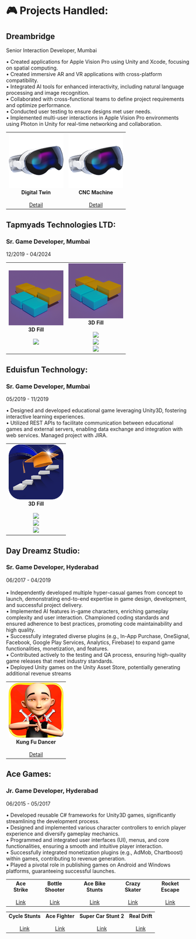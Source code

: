 # 🎮 Projects Handled:

## Dreambridge
 Senior Interaction Developer, Mumbai

• Created applications for Apple Vision Pro using Unity and Xcode, focusing on spatial computing. <br/>
• Created immersive AR and VR applications with cross-platform compatibility. <br/>
• Integrated AI tools for enhanced interactivity, including natural language processing and image recognition. <br/>
• Collaborated with cross-functional teams to define project requirements and optimize performance. <br/>
• Conducted user testing to ensure designs met user needs. <br/>
• Implemented multi-user interactions in Apple Vision Pro environments using Photon in Unity for real-time networking and collaboration. <br/>

<table> <tr> 
<!-- Game 1 -->
<td align="center">
  <img src="https://github.com/saitwalmayur/saitwalmayur/blob/main/icon/applevision.png" width="150"/><br/>
  <strong>Digital Twin</strong><br/><br/>
 <a href="https://www.linkedin.com/posts/tata-consultancy-services-north-america_tcsnycmarathon-runwithtcs-runwithtcsinnyc-ugcPost-7258484777668743169-vD4l/?utm_source=share&utm_medium=member_desktop&rcm=ACoAAAduOT4BroteUiiLGXBzeJpj6T4oXuEQ0VY" target="_blank">Detail</a><br/>
</td>

<td align="center">
  <img src="https://github.com/saitwalmayur/saitwalmayur/blob/main/icon/applevision.png" width="150"/><br/>
  <strong>CNC Machine</strong><br/><br/>
 <a href="https://www.linkedin.com/posts/thapasjoseph_augmentedreality-virtualreality-spatialcomputing-activity-7295082810858524673-hpVv?utm_source=share&utm_medium=member_desktop&rcm=ACoAAAduOT4BroteUiiLGXBzeJpj6T4oXuEQ0VY" target="_blank">Detail</a><br/>
</td>

</tr> 
</table>

## Tapmyads Technologies LTD:
### Sr. Game Developer, Mumbai             <br/>
 12/2019 - 04/2024<br/>     
<table> <tr> 
<!-- Game 1 -->
<td align="center">
  <img src="https://github.com/saitwalmayur/saitwalmayur/blob/main/icon/fill3d.png" width="150"/><br/>
  <strong>3D Fill</strong><br/><br/>
  <a href="https://www.gamepix.com/play/3d-fill" target="_blank">
    <img src="https://img.shields.io/badge/WebGL_Play-FF6C37?style=for-the-badge&logo=unity&logoColor=white"/>
  </a>
</td>
<td align="center">
  <img src="https://github.com/saitwalmayur/saitwalmayur/blob/main/icon/fill3d.png" width="150"/><br/>
  <strong>3D Fill</strong><br/><br/>
  <a href="https://www.gamepix.com/play/3d-fill" target="_blank">
    <img src="https://img.shields.io/badge/Play_Store-3DDC84?style=for-the-badge&logo=google-play&logoColor=white"/>
  </a><br/>
  <a href="https://www.gamepix.com/play/3d-fill" target="_blank">
    <img src="https://img.shields.io/badge/App_Store-0D96F6?style=for-the-badge&logo=app-store&logoColor=white"/>
  </a><br/>
  <a href="https://www.gamepix.com/play/3d-fill" target="_blank">
    <img src="https://img.shields.io/badge/WebGL_Play-FF6C37?style=for-the-badge&logo=unity&logoColor=white"/>
  </a>
</td>

</table>

##  Eduisfun Technology:
### Sr. Game Developer, Mumbai             <br/>
 05/2019 - 11/2019<br/>         

• Designed and developed educational game leveraging Unity3D, fostering interactive learning experiences.<br/>
• Utilized REST APIs to facilitate communication between educational games and external servers, enabling data
 exchange and integration with web services. Managed project with JIRA.<br/>
<table> <tr> 
<!-- Game 1 -->
<td align="center">
  <img src="https://github.com/saitwalmayur/saitwalmayur/blob/main/icon/stepapp.webp" width="150"/><br/>
  <strong>3D Fill</strong><br/><br/>
  <a href="https://play.google.com/store/apps/details?id=com.EduIsFun.EduIsFun&pli=1" target="_blank">
    <img src="https://img.shields.io/badge/Play_Store-3DDC84?style=for-the-badge&logo=google-play&logoColor=white"/>
  </a><br/>
  <a href="https://apps.apple.com/in/app/step-gamified-learning/id1457941148" target="_blank">
    <img src="https://img.shields.io/badge/App_Store-0D96F6?style=for-the-badge&logo=app-store&logoColor=white"/>
  </a><br/>
    <a href="https://www.stepapp.ai/" target="_blank">
    <img src="https://img.shields.io/badge/Website-000000?style=for-the-badge&logo=google-chrome&logoColor=white"/>
  </a><br/>
</td>
</table>

## Day Dreamz Studio:
### Sr. Game Developer, Hyderabad             <br/>
06/2017 - 04/2019<br/>    
• Independently developed multiple hyper-casual games from concept to launch, demonstrating end-to-end
 expertise in game design, development, and successful project delivery.<br/>
• Implemented AI features in-game characters, enriching gameplay complexity and user interaction. Championed
 coding standards and ensured adherence to best practices, promoting code maintainability and high quality.<br/>
• Successfully integrated diverse plugins (e.g., In-App Purchase, OneSignal, Facebook, Google Play Services,
 Analytics, Firebase) to expand game functionalities, monetization, and features.<br/>
• Contributed actively to the testing and QA process, ensuring high-quality game releases that meet industry
 standards.<br/>
• Deployed Unity games on the Unity Asset Store, potentially generating additional revenue streams<br/>
<table> <tr> 
<!-- Game 1 -->
<td align="center">
<img src="https://github.com/saitwalmayur/saitwalmayur/blob/main/icon/kungfu.jpg" width="150"/><br/>
  <strong>Kung Fu Dancer</strong><br/><br/>
 <a href="https://github.com/saitwalmayur/saitwalmayur/blob/main/DayDreamStudio/com-daydreamzstudios-kungfudancer.apk" target="_blank">Detail</a><br/>
</td>
</tr> 
</table>

## Ace Games:
### Jr. Game Developer, Hyderabad             <br/>
06/2015 - 05/2017<br/>                                      

• Developed reusable C# frameworks for Unity3D games, significantly streamlining the development process.<br/>
• Designed and implemented various character controllers to enrich player experience and diversify gameplay
 mechanics.<br/>
• Programmed and integrated user interfaces (UI), menus, and core functionalities, ensuring a smooth and
 intuitive player interaction.<br/>
• Successfully integrated monetization plugins (e.g., AdMob, Chartboost) within games, contributing to revenue
 generation.<br/>
• Played a pivotal role in publishing games on Android and Windows platforms, guaranteeing successful launches.<br/>
<table> <tr> 
<!-- Game 1 -->
<td align="center">
  <strong>Ace Strike</strong><br/><br/>
 <a href="https://assetstore.unity.com/packages/templates/ace-strike-68962" target="_blank">Link</a><br/>
</td>
<td align="center">
  <strong>Bottle Shooter</strong><br/><br/>
 <a href="https://assetstore.unity.com/packages/templates/bottle-shooter-89934" target="_blank">Link</a><br/>
</td>
<td align="center">
  <strong>Ace Bike Stunts</strong><br/><br/>
 <a href="https://assetstore.unity.com/packages/templates/ace-bike-stunts-88565" target="_blank">Link</a><br/>
</td>
<td align="center">
  <strong>Crazy Skater</strong><br/><br/>
 <a href="https://assetstore.unity.com/packages/templates/crazy-skater-65511" target="_blank">Link</a><br/>
</td>
<td align="center">
  <strong>Rocket Escape</strong><br/><br/>
 <a href="https://assetstore.unity.com/packages/templates/rocket-escape-78174" target="_blank">Link</a><br/>
</td>
</tr> 
</table>
<table> <tr> 
<td align="center">
  <strong>Cycle Stunts</strong><br/><br/>
 <a href="https://assetstore.unity.com/packages/templates/cycle-stunts-88274" target="_blank">Link</a><br/>
</td>
<td align="center">
  <strong>Ace Fighter</strong><br/><br/>
 <a href="https://assetstore.unity.com/packages/templates/ace-fighter-88101" target="_blank">Link</a><br/>
</td>
<td align="center">
  <strong>Super Car Stunt 2</strong><br/><br/>
 <a href="https://assetstore.unity.com/packages/templates/super-car-stunts-2-75544" target="_blank">Link</a><br/>
</td>
<td align="center">
  <strong>Real Drift</strong><br/><br/>
 <a href="https://assetstore.unity.com/packages/templates/real-drift-56560" target="_blank">Link</a><br/>
</td>
</tr> 
</table>